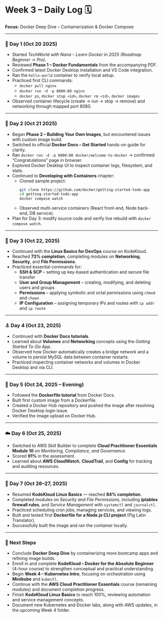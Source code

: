 # Week 3 – Daily Log 🗓️  
**Focus:** Docker Deep Dive – Containerization & Docker Compose  

---

### 🧭 Day 1 (Oct 20 2025)
- Started *TechWorld with Nana – Learn Docker in 2025 (Roadmap Beginner → Pro)*.  
- Reviewed **Phase 1 – Docker Fundamentals** from the accompanying PDF.  
- Confirmed latest Docker Desktop installation and VS Code integration.  
- Ran the `hello-world` container to verify local setup.  
- Practiced first CLI commands:  
  - `docker pull nginx`  
  - `docker run -d -p 8080:80 nginx`  
  - `docker ps`, `docker stop <id>`, `docker rm <id>`, `docker images`  
- Observed container lifecycle (create → run → stop → remove) and networking through mapped port 8080.  

---

### 🐳 Day 2 (Oct 21 2025)
- Began **Phase 2 – Building Your Own Images**, but encountered issues with custom image build.  
- Switched to official **Docker Docs – Get Started** hands-on guide for clarity.  
- Ran `docker run -d -p 8080:80 docker/welcome-to-docker` → confirmed “Congratulations” page in browser.  
- Explored Docker Desktop UI to inspect container logs, filesystem, and stats.  
- Continued to **Developing with Containers** chapter:  
  - Cloned sample project:  
    ```bash
    git clone https://github.com/docker/getting-started-todo-app
    cd getting-started-todo-app
    docker compose watch
    ```  
  - Observed multi-service containers (React front-end, Node back-end, DB service).  
- Plan for Day 3: modify source code and verify live rebuild with `docker compose watch`.  
---
### 🐧 Day 3 (Oct 22, 2025)
- Continued with the **Linux Basics for DevOps** course on KodeKloud.  
- Reached **73% completion**, completing modules on **Networking**, **Security**, and **File Permissions**.  
- Practiced essential commands for:  
  - **SSH & SCP** – setting up key-based authentication and secure file transfer  
  - **User and Group Management** – creating, modifying, and deleting users and groups  
  - **Permissions** – applying symbolic and octal permissions using `chmod` and `chown`  
  - **IP Configuration** – assigning temporary IPs and routes with `ip addr` and `ip route`  
---

### ⚓ Day 4 (Oct 23, 2025)
- Continued with **Docker Docs tutorials**.  
- Learned about **Volumes** and **Networking** concepts using the *Getting Started To-Do App*.  
- Observed how Docker automatically creates a bridge network and a volume to persist MySQL data between container restarts.  
- Practiced inspecting container networks and volumes in Docker Desktop and via CLI.  

---

### 🐳 Day 5 (Oct 24, 2025 – Evening)
- Followed the **Dockerfile tutorial** from Docker Docs.  
- Built first custom image from a Dockerfile.  
- Created a Docker Hub repository and pushed the image after resolving Docker Desktop login issue.  
- Verified the image upload on Docker Hub.  

---

### ☁️ Day 6 (Oct 25, 2025)
- Switched to AWS Skill Builder to complete **Cloud Practitioner Essentials Module 10** on *Monitoring, Compliance, and Governance*.  
- Scored **91%** in the assessment.  
- Learned about **AWS CloudWatch**, **CloudTrail**, and **Config** for tracking and auditing resources.  

---

### 🐧 Day 7 (Oct 26–27, 2025)
- Resumed **KodeKloud Linux Basics** — reached **84% completion**.  
- Completed modules on *Security and File Permissions*, including **iptables firewall rules**, and *Service Management* with `systemctl` and `journalctl`.  
- Practiced scheduling cron jobs, managing services, and viewing logs.  
- Built and tested first **Dockerfile for a Node.js CLI project** (Pig Latin Translator).  
- Successfully built the image and ran the container locally.

---

### 📅 Next Steps
- Conclude **Docker Deep Dive** by containerizing more bootcamp apps and refining image builds.  
- Enroll in and complete **KodeKloud – Docker for the Absolute Beginner** (4-hour course) to strengthen conceptual and practical understanding.  
- Begin **Week 4 – Kubernetes Intro**, focusing on orchestration using **Minikube** and `kubectl`.  
- Continue with the **AWS Cloud Practitioner Essentials** course (remaining modules) and document completion progress.  
- Finish **KodeKloud Linux Basics** to reach 100%, reviewing automation and service management concepts.  
- Document new Kubernetes and Docker labs, along with AWS updates, in the upcoming Week 4 folder.

  
